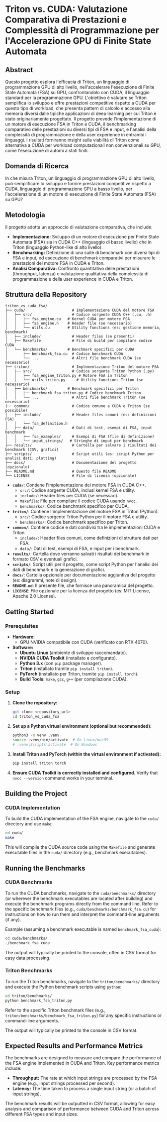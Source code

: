# Triton vs. CUDA: Valutazione Comparativa di Prestazioni e Complessità di Programmazione per l'Accelerazione GPU di Finite State Automata

## Abstract

Questo progetto esplora l'efficacia di Triton, un linguaggio di programmazione GPU di alto livello, nell'accelerare l'esecuzione di Finite State Automata (FSA) su GPU, confrontandolo con CUDA, il linguaggio standard per la programmazione GPU. L'obiettivo è valutare se Triton semplifica lo sviluppo e offre prestazioni competitive rispetto a CUDA per questo tipo di workload, che presenta pattern di calcolo e accesso alla memoria diversi dalle tipiche applicazioni di deep learning per cui Triton è stato originariamente progettato.  Il progetto prevede l'implementazione di un motore di esecuzione FSA in Triton e CUDA, il benchmarking comparativo delle prestazioni su diversi tipi di FSA e input, e l'analisi della complessità di programmazione e della user experience in entrambi i linguaggi.  I risultati forniranno insight sulla viabilità di Triton come alternativa a CUDA per workload computazionali non convenzionali su GPU, come l'esecuzione di automi a stati finiti.

## Domanda di Ricerca

In che misura Triton, un linguaggio di programmazione GPU di alto livello, può semplificare lo sviluppo e fornire prestazioni competitive rispetto a CUDA, linguaggio di programmazione GPU a basso livello, per l'accelerazione di un motore di esecuzione di Finite State Automata (FSA) su GPU?

## Metodologia

Il progetto adotta un approccio di valutazione comparativa, che include:

*   **Implementazione:** Sviluppo di un motore di esecuzione per Finite State Automata (FSA) sia in CUDA C++ (linguaggio di basso livello) che in Triton (linguaggio Python-like di alto livello).
*   **Benchmarking:** Definizione di una suite di benchmark con diversi tipi di FSA e input, ed esecuzione di benchmark comparativi per misurare le prestazioni del motore FSA in CUDA e Triton.
*   **Analisi Comparativa:** Confronto quantitativo delle prestazioni (throughput, latenza) e valutazione qualitativa della complessità di programmazione e della user experience in CUDA e Triton.

## Struttura della Repository

```
triton_vs_cuda_fsa/
├── cuda/                     # Implementazione CUDA del motore FSA
│   ├── src/                  # Codice sorgente CUDA C++ (.cu, .h)
│   │   ├── fsa_engine.cu   # Kernel CUDA per motore FSA
│   │   ├── fsa_engine.h    # Header file (se necessario)
│   │   └── utils.cu        # Utility functions (es: gestione memoria, benchmark)
│   ├── include/              # Header files (se presenti)
│   ├── Makefile              # File di build per compilare codice CUDA
│   └── benchmarks/         # Benchmark specifici per CUDA
│       ├── benchmark_fsa.cu  # Codice benchmark CUDA
│       └── ...               # Altri file benchmark CUDA (se necessario)
├── triton/                   # Implementazione Triton del motore FSA
│   ├── src/                  # Codice sorgente Triton Python (.py)
│   │   ├── fsa_engine_triton.py # Motore FSA in Triton
│   │   └── utils_triton.py     # Utility functions Triton (se necessario)
│   ├── benchmarks/         # Benchmark specifici per Triton
│   │   ├── benchmark_fsa_triton.py # Codice benchmark Triton
│   │   └── ...               # Altri file benchmark Triton (se necessario)
├── common/                   # Codice comune a CUDA e Triton (se possibile)
│   ├── include/              # Header files comuni (es: definizioni FSA)
│   │   └── fsa_definition.h
│   ├── data/                 # Dati di test, esempi di FSA, input benchmark
│   │   ├── fsa_examples/     # Esempi di FSA (file di definizione)
│   │   └── input_strings/   # Stringhe di input per benchmark
├── results/                  # Cartella per salvare i risultati dei benchmark (CSV, grafici)
├── scripts/                  # Script utili (es: script Python per analisi dati, plotting)
├── docs/                     # Documentazione del progetto (opzionale)
├── README.md                 # Questo file README
└── LICENSE                   # File di licenza (opzionale)
```

*   **`cuda/`**: Contiene l'implementazione del motore FSA in CUDA C++.
    *   `src/`: Codice sorgente CUDA, inclusi kernel FSA e utility.
    *   `include/`: Header files per CUDA (se necessari).
    *   `Makefile`: File per compilare il codice CUDA usando `nvcc`.
    *   `benchmarks/`: Codice benchmark specifico per CUDA.
*   **`triton/`**: Contiene l'implementazione del motore FSA in Triton (Python).
    *   `src/`: Codice sorgente Triton Python per il motore FSA e utility.
    *   `benchmarks/`: Codice benchmark specifico per Triton.
*   **`common/`**: Contiene codice e dati condivisi tra le implementazioni CUDA e Triton.
    *   `include/`: Header files comuni, come definizioni di strutture dati per FSA.
    *   `data/`: Dati di test, esempi di FSA, e input per i benchmark.
*   **`results/`**: Cartella dove verranno salvati i risultati dei benchmark in formato CSV e eventuali grafici.
*   **`scripts/`**: Script utili per il progetto, come script Python per l'analisi dei dati di benchmark e la generazione di grafici.
*   **`docs/`**: Cartella opzionale per documentazione aggiuntiva del progetto (es: diagrammi, note di design).
*   **`README.md`**: Il presente file, che fornisce una panoramica del progetto.
*   **`LICENSE`**: File opzionale per la licenza del progetto (es: MIT License, Apache 2.0 License).

## Getting Started

### Prerequisites

*   **Hardware:**
    *   GPU NVIDIA compatibile con CUDA (verificato con RTX 4070).
*   **Software:**
    *   **Ubuntu Linux** (ambiente di sviluppo raccomandato).
    *   **NVIDIA CUDA Toolkit** (installato e configurato).
    *   **Python 3.x** (con `pip` package manager).
    *   **Triton** (installato tramite `pip install triton`).
    *   **PyTorch** (installato per Triton, tramite `pip install torch`).
    *   **Build Tools:** `make`, `gcc`, `g++` (per compilazione CUDA).

### Setup

1.  **Clone the repository:**
    ```bash
    git clone <repository_url>
    cd triton_vs_cuda_fsa
    ```

2.  **Set up a Python virtual environment (optional but recommended):**
    ```bash
    python3 -m venv .venv
    source .venv/bin/activate  # On Linux/macOS
    # .venv\Scripts\activate  # On Windows
    ```

3.  **Install Triton and PyTorch (within the virtual environment if activated):**
    ```bash
    pip install triton torch
    ```

4.  **Ensure CUDA Toolkit is correctly installed and configured.** Verify that `nvcc --version` command works in your terminal.

## Building the Project

### CUDA Implementation

To build the CUDA implementation of the FSA engine, navigate to the `cuda/` directory and use `make`:

```bash
cd cuda/
make
```

This will compile the CUDA source code using the `Makefile` and generate executable files in the `cuda/` directory (e.g., benchmark executables).

## Running the Benchmarks

### CUDA Benchmarks

To run the CUDA benchmarks, navigate to the `cuda/benchmarks/` directory (or wherever the benchmark executables are located after building) and execute the benchmark programs directly from the command line.  Refer to the specific benchmark files (e.g., `cuda/benchmarks/benchmark_fsa.cu`) for instructions on how to run them and interpret the command-line arguments (if any).

Example (assuming a benchmark executable is named `benchmark_fsa_cuda`):

```bash
cd cuda/benchmarks/
./benchmark_fsa_cuda
```

The output will typically be printed to the console, often in CSV format for easy data processing.

### Triton Benchmarks

To run the Triton benchmarks, navigate to the `triton/benchmarks/` directory and execute the Python benchmark scripts using `python`:

```bash
cd triton/benchmarks/
python benchmark_fsa_triton.py
```

Refer to the specific Triton benchmark files (e.g., `triton/benchmarks/benchmark_fsa_triton.py`) for any specific instructions or command-line arguments.

The output will typically be printed to the console in CSV format.

## Expected Results and Performance Metrics

The benchmarks are designed to measure and compare the performance of the FSA engine implemented in CUDA and Triton.  Key performance metrics include:

*   **Throughput:** The rate at which input strings are processed by the FSA engine (e.g., input strings processed per second).
*   **Latency:** The time taken to process a single input string (or a batch of input strings).

The benchmark results will be outputted in CSV format, allowing for easy analysis and comparison of performance between CUDA and Triton across different FSA types and input sizes.

